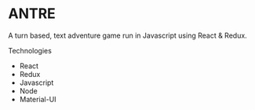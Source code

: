 # ANTRE
A turn based, text adventure game run in Javascript using React &amp; Redux.

Technologies
- React
- Redux
- Javascript
- Node
- Material-UI
